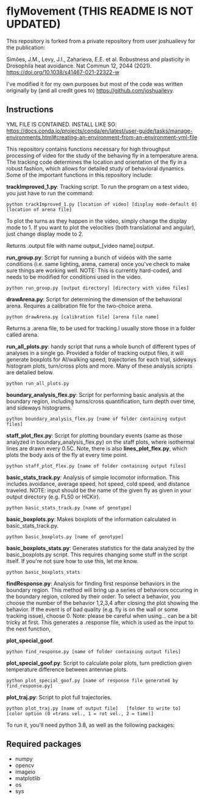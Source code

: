 # flyMovement (THIS README IS NOT UPDATED)

This repository is forked from a private repository from user joshuailevy for the publication:

Simões, J.M., Levy, J.I., Zaharieva, E.E. et al. Robustness and plasticity in Drosophila heat avoidance. Nat Commun 12, 2044 (2021). https://doi.org/10.1038/s41467-021-22322-w

I've modified it for my own purposes but most of the code was written originally by (and all credit goes to) https://github.com/joshuailevy. 

## Instructions

YML FILE IS CONTAINED. INSTALL LIKE SO:
https://docs.conda.io/projects/conda/en/latest/user-guide/tasks/manage-environments.html#creating-an-environment-from-an-environment-yml-file

This repository contains functions necessary for high throughput processing of video for the study of the behaving fly in a temperature arena. The tracking code determines the location and orientation of the fly in a robust fashion, which allows for detailed study of behavioral dynamics. Some of the important functions in this repository include:

**trackImproved_1.py**: Tracking script. To run the program on a test video, you just have to run the command:
```
python trackImproved_1.py [location of video] [display mode-default 0] [location of arena file]
```
To plot the turns as they happen in the video, simply change the display mode to 1. If you want to plot the velocities (both translational and angular), just change display mode to 2. 

Returns .output file with name output_[video name].output. 

**run_group.py**: Script for running a bunch of videos with the same conditions (i.e. same lighting, arena, camera) once you've check to make sure things are working well. NOTE: This is currently hard-coded, and needs to be modified for conditions used in the video.

```
python run_group.py [output directory] [directory with video files]
```

**drawArena.py**: Script for determining the dimension of the behavioral arena. Requires a calibration file for the two-choice arena. 

```
python drawArena.py [calibration file] [arena file name]
```

Returns a .arena file, to be used for tracking.I usually store those in a folder called arena. 

**run_all_plots.py**: handy script that runs a whole bunch of different types of analyses in a single go. Provided a folder of tracking output files, it will generate boxplots for AI/walking speed, trajectories for each trial, sideways histogram plots, turn/cross plots and more. Many of these analysis scripts are detailed below.   

```
python run_all_plots.py
```

**boundary_analysis_flex.py**: Script for performing basic analysis at the boundary region, including turns/cross quantification, turn depth over time, and sideways histograms.`

```
python boundary_analysis_flex.py [name of folder containing output files]
```

**staff_plot_flex.py**: Script for plotting boundary events (same as those analyzed in boundary_analysis_flex.py) on the staff plots, where isothermal lines are drawn every 0.5C. Note, there is also **lines_plot_flex.py**, which plots the body axis of the fly at every time point. 

```
python staff_plot_flex.py [name of folder containing output files]
```

**basic_stats_track.py**: Analysis of simple locomotor information. This includes avoidance, average speed, hot speed, cold speed, and distance traveled. NOTE: input should be the name of the given fly as given in your output directory (e.g. FL50 or HCKir). 
 

```
python basic_stats_track.py [name of genotype]
```
**basic_boxplots.py**: Makes boxplots of the information calculated in basic_stats_track.py. 

```
python basic_boxplots.py [name of genotype]
```

**basic_boxplots_stats.py**: Generates statistics for the data analyzed by the basic_boxplots.py script. This requires changing some stuff in the script itself. If you're not sure how to use this, let me know. 
```
python basic_boxplots_stats
```

**findResponse.py**: Analysis for finding first response behaviors in the boundary region. This method will bring up a series of behaviors occuring in the boundary region, colored by their order. To select a behavior, you choose the number of the behavior 1,2,3,4 after closing the plot showing the behavior. If the event is of bad quality (e.g. fly is on the wall or some tracking issue), choose 0. Note: please be careful when using... can be a bit tricky at first. This generates a .response file, which is used as the input to the next function, 

**plot_special_goof**.  

```
python find_response.py [name of folder containing output files]
```

**plot_special_goof.py**: Script to calculate polar plots, turn prediction given temperature difference between antennae plots.

```
python plot_special_goof.py [name of response file generated by find_response.py]
```

**plot_traj.py**: Script to plot full trajectories. 

```
python plot_traj.py [name of output file]   [folder to write to]   [color option (0 =trans vel., 1 = rot vel., 2 = time)]
```

To run it, you'll need python 3.8, as well as the following packages:
## Required packages
* numpy
* opencv
* imageio
* matplotlib
* os
* sys

